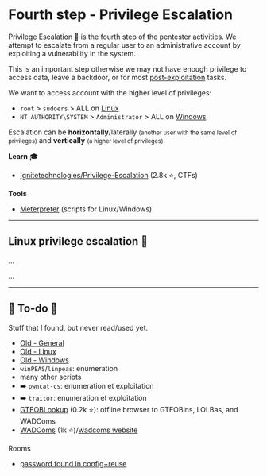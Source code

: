 # Fourth step - Privilege Escalation

<div class="row row-cols-md-2"><div>

Privilege Escalation 🔑 is the fourth step of the pentester activities. We attempt to escalate from a regular user to an administrative account by exploiting a vulnerability in the system.

This is an important step otherwise we may not have enough privilege to access data, leave a backdoor, or for most [post-exploitation](../s5.post-exploitation/index.md) tasks.

We want to access account with the higher level of privileges:

* `root` > `sudoers` > ALL on [Linux](/operating-systems/linux/knowledge/index.md#sudo)
* `NT AUTHORITY\SYSTEM` > `Administrator` > ALL on [Windows](/operating-systems/windows/knowledge/index.md#permissions-and-users)
</div><div>

Escalation can be **horizontally**/laterally <small>(another user with the same level of privileges)</small> and **vertically** <small>(a higher level of privileges)</small>.

**Learn** 🎓

* [Ignitetechnologies/Privilege-Escalation](https://github.com/Ignitetechnologies/Privilege-Escalation) (2.8k ⭐, CTFs)

**Tools**

* [Meterpreter](../s3.exploitation/tools/metasploit.md#meterpreter) (scripts for Linux/Windows)
</div></div>

<hr class="sep-both">

## Linux privilege escalation 🦆

<div class="row row-cols-md-2"><div>

...
</div><div>

...
</div></div>

<hr class="sep-both">

## 👻 To-do 👻

Stuff that I found, but never read/used yet.

<div class="row row-cols-md-2"><div>

* [Old - General](/_kmp/_cybersecurity/privilege-escalation/index.md)
* [Old - Linux](/_kmp/_cybersecurity/privilege-escalation/linux/index.md)
* [Old - Windows](/_kmp/_cybersecurity/privilege-escalation/windows/index.md)
* `winPEAS`/`linpeas`: enumeration
* many other scripts
* ➡️ `pwncat-cs`: enumeration et exploitation
* ➡️ `traitor`: enumeration et exploitation
* [GTFOBLookup](https://github.com/nccgroup/GTFOBLookup) (0.2k ⭐): offline browser to GTFOBins, LOLBas, and WADComs
* [WADComs](https://github.com/WADComs/WADComs.github.io) (1k ⭐)/[wadcoms website](https://wadcoms.github.io/)
</div><div>

Rooms

* [password found in config+reuse](https://tryhackme.com/room/ignite)
</div></div>